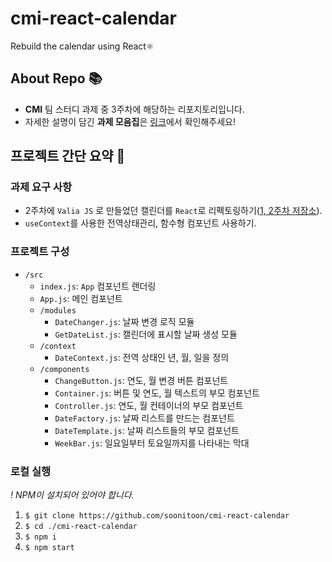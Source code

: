 # cmi-react-calendar

Rebuild the calendar using React⚛️

## About Repo 📚

- **CMI** 팀 스터디 과제 중 3주차에 해당하는 리포지토리입니다.
- 자세한 설명이 담긴 **과제 모음집**은 [링크](https://soonitoon.github.io/cmi-study)에서 확인해주세요!

## 프로젝트 간단 요약 📝

### 과제 요구 사항

- 2주차에 `Valia JS` 로 만들었던 캘린더를 `React`로 리펙토링하기([1, 2주차 저장소](https://github.com/soonitoon/cmi-study)).
- `useContext`를 사용한 전역상태관리, 함수형 컴포넌트 사용하기.

### 프로젝트 구성

- `/src`
  - `index.js`: `App` 컴포넌트 랜더링
  - `App.js`: 메인 컴포넌트
  - `/modules`
    - `DateChanger.js`: 날짜 변경 로직 모듈
    - `GetDateList.js`: 캘린더에 표시할 날짜 생성 모듈
  - `/context`
    - `DateContext.js`: 전역 상태인 년, 월, 일을 정의
  - `/components`
    - `ChangeButton.js`: 연도, 월 변경 버튼 컴포넌트
    - `Container.js`: 버튼 및 연도, 월 텍스트의 부모 컴포넌트
    - `Controller.js`: 연도, 월 컨테이너의 부모 컴포넌트
    - `DateFactory.js`: 날짜 리스트를 만드는 컴포넌트
    - `DateTemplate.js`: 날짜 리스트들의 부모 컴포넌트
    - `WeekBar.js`: 일요일부터 토요일까지를 나타내는 막대

### 로컬 실행

_! NPM이 설치되어 있어야 합니다._

1. `$ git clone https://github.com/soonitoon/cmi-react-calendar`
2. `$ cd ./cmi-react-calendar`
3. `$ npm i`
4. `$ npm start`

